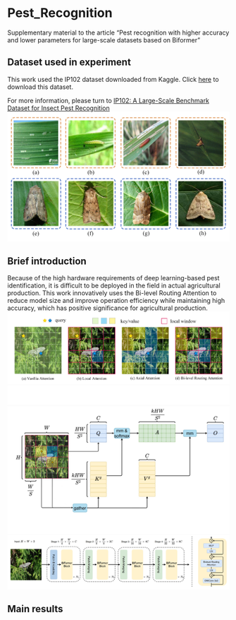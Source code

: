 # Pest_Recognition
Supplementary material to the article “Pest recognition with higher accuracy and lower parameters for large-scale datasets based on Biformer”

## Dataset used in experiment
This work used the IP102 dataset downloaded from Kaggle. 
Click [here](https://www.kaggle.com/datasets/rtlmhjbn/ip02-dataset) to download this dataset.

For more information, please turn to [IP102: A Large-Scale Benchmark Dataset for Insect Pest Recognition](https://openaccess.thecvf.com/content_CVPR_2019/html/Wu_IP102_A_Large-Scale_Benchmark_Dataset_for_Insect_Pest_Recognition_CVPR_2019_paper.html)
![Image](https://github.com/YongChaoLiang/Pest_Recognition/raw/main/figure/Fig2.png)

## Brief introduction
Because of the high hardware requirements of deep learning-based pest identification, it is difficult to be deployed in the field in actual agricultural production. This work innovatively uses the Bi-level Routing Attention to reduce model size and improve operation efficiency while maintaining high accuracy, which has positive significance for agricultural production.
![Image](https://github.com/YongChaoLiang/Pest_Recognition/raw/main/figure/Fig1.png)
![Image](https://github.com/YongChaoLiang/Pest_Recognition/raw/main/figure/Fig3.png)
![Image](https://github.com/YongChaoLiang/Pest_Recognition/raw/main/figure/Fig4.png)

## Main results

